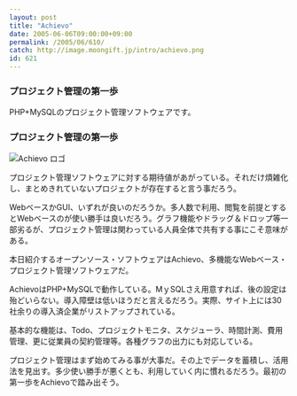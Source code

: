 ```yaml
---
layout: post
title: "Achievo"
date: 2005-06-06T09:00:00+09:00
permalink: /2005/06/610/
catch: http://image.moongift.jp/intro/achievo.png
id: 621
---
```

### プロジェクト管理の第一歩
  
PHP+MySQLのプロジェクト管理ソフトウェアです。  
<!--more-->  

### プロジェクト管理の第一歩
  

![Achievo ロゴ](http://image.moongift.jp/intro/achievo.png "Achievo ロゴ")

  

プロジェクト管理ソフトウェアに対する期待値があがっている。それだけ煩雑化し、まとめきれていないプロジェクトが存在すると言う事だろう。

  

WebベースかGUI、いずれが良いのだろうか。多人数で利用、閲覧を前提とするとWebベースのが使い勝手は良いだろう。グラフ機能やドラッグ＆ドロップ等一部劣るが、プロジェクト管理は関わっている人員全体で共有する事にこそ意味がある。

  

本日紹介するオープンソース・ソフトウェアはAchievo、多機能なWebベース・プロジェクト管理ソフトウェアだ。

  

AchievoはPHP+MySQLで動作している。MｙSQLさえ用意すれば、後の設定は殆どいらない。導入障壁は低いほうだと言えるだろう。実際、サイト上には30社余りの導入済企業がリストアップされている。

  

基本的な機能は、Todo、プロジェクトモニタ、スケジューラ、時間計測、費用管理、更に従業員の契約管理等。各種グラフの出力にも対応している。

  

プロジェクト管理はまず始めてみる事が大事だ。その上でデータを蓄積し、活用法を見出す。多少使い勝手が悪くとも、利用していく内に慣れるだろう。最初の第一歩をAchievoで踏み出そう。

